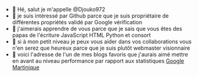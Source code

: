- 👋 Hé, salut je m'appelle @Djouko972
- 👀 je suis intéressé par Github parce que je suis propriétaire de différentes propriétés validé par Google vérification
- 🌱 j'aimerais apprendre de vous parce que je sais que vous êtes des papas de l'écriture JavaScript HTML Python et consort
- 💞️ si à mon petit niveau je peux vous aider dans vos collaborations vous n'en serez que heureux parce que je suis plutôt webmaster visionnaire
- 🍇 voici l'adresse de l'un de mes blogs favoris que j'aurais aimé mettre en avant au niveau performance par rapport aux statistiques <a href="http://googlemartinique.blogspot.com"> Google Martinique
</a>

<script async src="https://www.googletagmanager.com/gtag/js?id=G-0G284DWH3Q"></script>
<script>
  window.dataLayer = window.dataLayer || [];
  function gtag(){dataLayer.push(arguments);}
  gtag('js', new Date());

  gtag('config', 'G-0G284DWH3Q');
</script>
